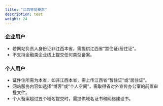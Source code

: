 ```yaml
---
title: "江西管局要求"
description: test
weight: 24
---
```




### 企业用户

- 若网站负责人身份证非江西本省，需提供江西省“暂住证/居住证”。
- 不支持金融类企业线上提交任何类型备案。

### 个人用户

- 证件住所需为本省，如非江西本省，需上传江西省“暂住证”或“居住证”。
- 网站服务内容如选择“博客”或“个人空间”，需取得省对外宣传办公室的前置审批文件。
- 个人备案超过五个域名提交时，需提供域名证书和网络建设书。